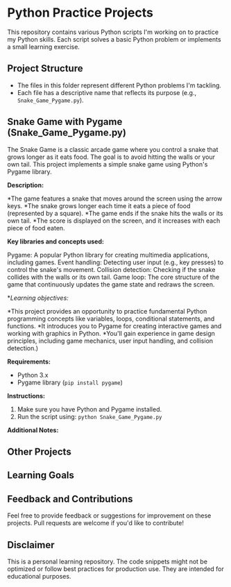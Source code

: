 # Python Practice Projects

This repository contains various Python scripts I'm working on to practice my Python skills. Each script solves a basic Python problem or implements a small learning exercise.

## Project Structure

* The files in this folder represent different Python problems I'm tackling.
* Each file has a descriptive name that reflects its purpose (e.g., `Snake_Game_Pygame.py`).

## Snake Game with Pygame (Snake_Game_Pygame.py)

The Snake Game is a classic arcade game where you control a snake that grows longer as it eats food. The goal is to avoid hitting the walls or your own tail. This project implements a simple snake game using Python's Pygame library.

**Description:**

*The game features a snake that moves around the screen using the arrow keys.
*The snake grows longer each time it eats a piece of food (represented by a square).
*The game ends if the snake hits the walls or its own tail.
*The score is displayed on the screen, and it increases with each piece of food eaten.

**Key libraries and concepts used:**

Pygame: A popular Python library for creating multimedia applications, including games.
Event handling: Detecting user input (e.g., key presses) to control the snake's movement.
Collision detection: Checking if the snake collides with the walls or its own tail.
Game loop: The core structure of the game that continuously updates the game state and redraws the screen.

**Learning objectives:*

*This project provides an opportunity to practice fundamental Python programming concepts like variables, loops, conditional statements, and functions.
*It introduces you to Pygame for creating interactive games and working with graphics in Python.
*You'll gain experience in game design principles, including game mechanics, user input handling, and collision detection.)

**Requirements:**

* Python 3.x
* Pygame library (`pip install pygame`)

**Instructions:**

1. Make sure you have Python and Pygame installed.
2. Run the script using:  `python Snake_Game_Pygame.py`

**Additional Notes:**


## Other Projects



## Learning Goals



## Feedback and Contributions

Feel free to provide feedback or suggestions for improvement on these projects. Pull requests are welcome if you'd like to contribute!

## Disclaimer

This is a personal learning repository. The code snippets might not be optimized or follow best practices for production use. They are intended for educational purposes.
